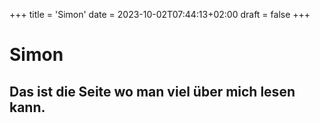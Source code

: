 +++
title = 'Simon'
date = 2023-10-02T07:44:13+02:00
draft = false
+++

# Simon

## Das ist die Seite wo man viel über mich lesen kann.
